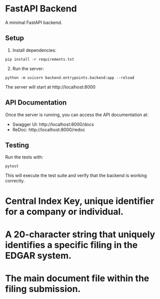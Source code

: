 # FastAPI Backend

A minimal FastAPI backend.

## Setup

1. Install dependencies:
```
pip install -r requirements.txt
```

2. Run the server:
```
python -m uvicorn backend.entrypoints.backend:app --reload
```

The server will start at http://localhost:8000

## API Documentation

Once the server is running, you can access the API documentation at:
- Swagger UI: http://localhost:8000/docs
- ReDoc: http://localhost:8000/redoc

## Testing

Run the tests with:
```
pytest
```

This will execute the test suite and verify that the backend is working correctly.


# Central Index Key, unique identifier for a company or individual.
# A 20-character string that uniquely identifies a specific filing in the EDGAR system.
# The main document file within the filing submission.
